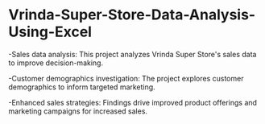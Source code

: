 # Vrinda-Super-Store-Data-Analysis-Using-Excel
-Sales data analysis: This project analyzes Vrinda Super Store's sales data to improve decision-making.

-Customer demographics investigation: The project explores customer demographics to inform targeted marketing.


-Enhanced sales strategies: Findings drive improved product offerings and marketing campaigns for increased sales.
